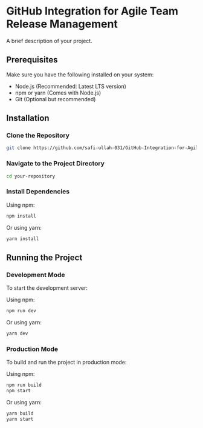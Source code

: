 # GitHub Integration for Agile Team Release Management

A brief description of your project.

## Prerequisites

Make sure you have the following installed on your system:

- Node.js (Recommended: Latest LTS version)
- npm or yarn (Comes with Node.js)
- Git (Optional but recommended)

## Installation

### Clone the Repository

```bash
git clone https://github.com/safi-ullah-031/GitHub-Integration-for-Agile-Team-Release-Management.git
```

### Navigate to the Project Directory

```bash
cd your-repository
```

### Install Dependencies

Using npm:
```bash
npm install
```

Or using yarn:
```bash
yarn install
```

## Running the Project

### Development Mode

To start the development server:

Using npm:
```bash
npm run dev
```

Or using yarn:
```bash
yarn dev
```

### Production Mode

To build and run the project in production mode:

Using npm:
```bash
npm run build
npm start
```

Or using yarn:
```bash
yarn build
yarn start
```